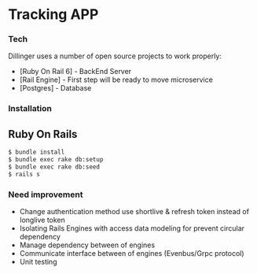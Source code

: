 # Tracking APP

### Tech

Dillinger uses a number of open source projects to work properly:

* [Ruby On Rail 6] - BackEnd Server
* [Rail Engine] - First step will be ready to move microservice
* [Postgres] - Database

### Installation

## Ruby On Rails

```sh
$ bundle install
$ bundle exec rake db:setup
$ bundle exec rake db:seed
$ rails s
```

### Need improvement

* Change authentication method use shortlive & refresh token instead of longlive token
* Isolating Rails Engines with access data modeling for prevent circular dependency
* Manage dependency between of engines
* Communicate interface between of engines (Evenbus/Grpc protocol)
* Unit testing
